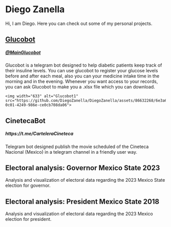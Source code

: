 <!DOCTYPE html>
<html>
<head>
</head>
<H1> Diego Zanella </H1>

Hi, I am Diego. Here you can check out some of my personal projects.

<div class="project">
  <div id="header"> <H2> <a href="https://github.com/DiegoZanella/Glucobot">Glucobot</a> </H2>  </div>
	<H5> <a href="https://t.me/Main_GlucoBot"> @MainGlucobot </a></H5>
  
  <p> Glucobot is a telegram bot designed to help diabetic patients keep track of their insuline levels. You can use glucobot to register your glucose levels before and after each meal, also you can your medicine intake time in the morning and in the evening. Whenever you want access to your records, you can ask Glucobot to make you a .xlsx file which you can download. </p> 
	
	<img width="633" alt="Glucobot1" src="https://github.com/DiegoZanella/DiegoZanella/assets/86632268/6e3a6ebc-0c01-4249-986e-ce0cb708da06">
  
</div>

<div class="project">
  <H2>CinetecaBot</H2>
  <H5> https://t.me/CarteleraCineteca</H5>

  <p> Telegram bot designed publish the movie scheduled of the Cineteca Nacional (Mexico) in a telegram channel in a friendly user way. </p>
  
  
  
</div>

<div class="project">
  <H2> Electoral analysis: Governor Mexico State 2023 </H2>
  <p> Analysis and visualization of electoral data regarding the 2023 Mexico State election for governor.
  </p>
</div>

<div class="project">
  <H2> Electoral analysis: President Mexico State 2018 </H2>
  <p> Analysis and visualization of electoral data regarding the 2023 Mexico election for president.
  </p>
</div>
</html>

